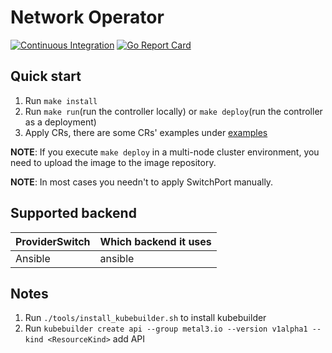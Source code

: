 # Network Operator

[![Continuous Integration](https://github.com/Hellcatlk/network-operator/workflows/Continuous%20Integration/badge.svg)](https://github.com/Hellcatlk/network-operator/actions)
[![Go Report Card](https://goreportcard.com/badge/github.com/Hellcatlk/network-operator)](https://goreportcard.com/report/github.com/Hellcatlk/network-operator)

## Quick start

1. Run `make install`
2. Run `make run`(run the controller locally) or `make deploy`(run the controller as a deployment)
3. Apply CRs, there are some CRs' examples under [examples](./examples)

**NOTE**: If you execute `make deploy` in a multi-node cluster environment, you need to upload the image to the image repository.

**NOTE**: In most cases you needn't to apply SwitchPort manually.

## Supported backend

|ProviderSwitch|Which backend it uses|
|:-|:-|
|Ansible|ansible|

## Notes

1. Run `./tools/install_kubebuilder.sh` to install kubebuilder
2. Run `kubebuilder create api --group metal3.io --version v1alpha1 --kind <ResourceKind>` add API
